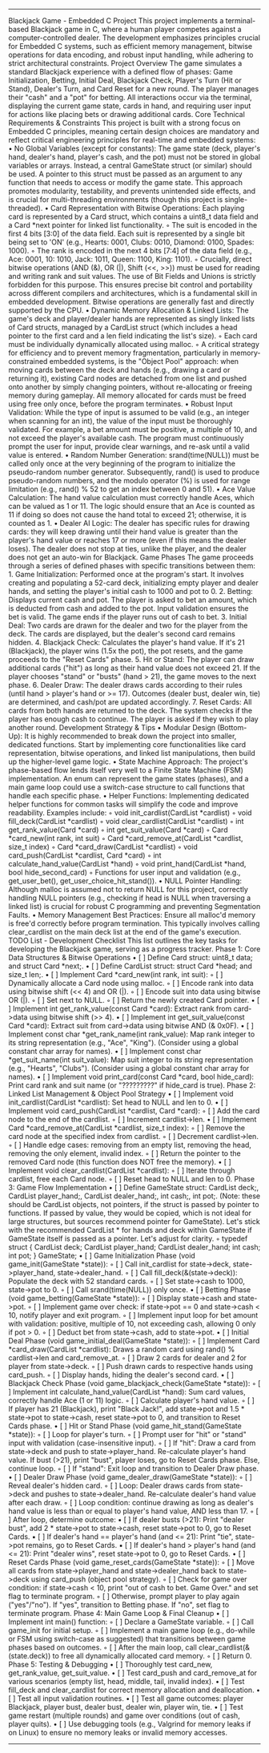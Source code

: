 
--------------------------------------------------------------------------------
Blackjack Game - Embedded C Project
This project implements a terminal-based Blackjack game in C, where a human player competes against a computer-controlled dealer. The development emphasizes principles crucial for Embedded C systems, such as efficient memory management, bitwise operations for data encoding, and robust input handling, while adhering to strict architectural constraints.
Project Overview
The game simulates a standard Blackjack experience with a defined flow of phases: Game Initialization, Betting, Initial Deal, Blackjack Check, Player's Turn (Hit or Stand), Dealer's Turn, and Card Reset for a new round. The player manages their "cash" and a "pot" for betting. All interactions occur via the terminal, displaying the current game state, cards in hand, and requiring user input for actions like placing bets or drawing additional cards.
Core Technical Requirements & Constraints
This project is built with a strong focus on Embedded C principles, meaning certain design choices are mandatory and reflect critical engineering principles for real-time and embedded systems:
•
No Global Variables (except for constants): The game state (deck, player's hand, dealer's hand, player's cash, and the pot) must not be stored in global variables or arrays. Instead, a central GameState struct (or similar) should be used. A pointer to this struct must be passed as an argument to any function that needs to access or modify the game state. This approach promotes modularity, testability, and prevents unintended side effects, and is crucial for multi-threading environments (though this project is single-threaded).
•
Card Representation with Bitwise Operations: Each playing card is represented by a Card struct, which contains a uint8_t data field and a Card *next pointer for linked list functionality.
◦
The suit is encoded in the first 4 bits [3:0] of the data field. Each suit is represented by a single bit being set to 'ON' (e.g., Hearts: 0001, Clubs: 0010, Diamond: 0100, Spades: 1000).
◦
The rank is encoded in the next 4 bits [7:4] of the data field (e.g., Ace: 0001, 10: 1010, Jack: 1011, Queen: 1100, King: 1101).
◦
Crucially, direct bitwise operations (AND (&), OR (|), Shift (<<, >>)) must be used for reading and writing rank and suit values. The use of Bit Fields and Unions is strictly forbidden for this purpose. This ensures precise bit control and portability across different compilers and architectures, which is a fundamental skill in embedded development. Bitwise operations are generally fast and directly supported by the CPU.
•
Dynamic Memory Allocation & Linked Lists: The game's deck and player/dealer hands are represented as singly linked lists of Card structs, managed by a CardList struct (which includes a head pointer to the first card and a len field indicating the list's size).
◦
Each card must be individually dynamically allocated using malloc.
◦
A critical strategy for efficiency and to prevent memory fragmentation, particularly in memory-constrained embedded systems, is the "Object Pool" approach: when moving cards between the deck and hands (e.g., drawing a card or returning it), existing Card nodes are detached from one list and pushed onto another by simply changing pointers, without re-allocating or freeing memory during gameplay. All memory allocated for cards must be freed using free only once, before the program terminates.
•
Robust Input Validation: While the type of input is assumed to be valid (e.g., an integer when scanning for an int), the value of the input must be thoroughly validated. For example, a bet amount must be positive, a multiple of 10, and not exceed the player's available cash. The program must continuously prompt the user for input, provide clear warnings, and re-ask until a valid value is entered.
•
Random Number Generation: srand(time(NULL)) must be called only once at the very beginning of the program to initialize the pseudo-random number generator. Subsequently, rand() is used to produce pseudo-random numbers, and the modulo operator (%) is used for range limitation (e.g., rand() % 52 to get an index between 0 and 51).
•
Ace Value Calculation: The hand value calculation must correctly handle Aces, which can be valued as 1 or 11. The logic should ensure that an Ace is counted as 11 if doing so does not cause the hand total to exceed 21; otherwise, it is counted as 1.
•
Dealer AI Logic: The dealer has specific rules for drawing cards: they will keep drawing until their hand value is greater than the player's hand value or reaches 17 or more (even if this means the dealer loses). The dealer does not stop at ties, unlike the player, and the dealer does not get an auto-win for Blackjack.
Game Phases
The game proceeds through a series of defined phases with specific transitions between them:
1.
Game Initialization: Performed once at the program's start. It involves creating and populating a 52-card deck, initializing empty player and dealer hands, and setting the player's initial cash to 1000 and pot to 0.
2.
Betting: Displays current cash and pot. The player is asked to bet an amount, which is deducted from cash and added to the pot. Input validation ensures the bet is valid. The game ends if the player runs out of cash to bet.
3.
Initial Deal: Two cards are drawn for the dealer and two for the player from the deck. The cards are displayed, but the dealer's second card remains hidden.
4.
Blackjack Check: Calculates the player's hand value. If it's 21 (Blackjack), the player wins (1.5x the pot), the pot resets, and the game proceeds to the "Reset Cards" phase.
5.
Hit or Stand: The player can draw additional cards ("hit") as long as their hand value does not exceed 21. If the player chooses "stand" or "busts" (hand > 21), the game moves to the next phase.
6.
Dealer Draw: The dealer draws cards according to their rules (until hand > player's hand or >= 17). Outcomes (dealer bust, dealer win, tie) are determined, and cash/pot are updated accordingly.
7.
Reset Cards: All cards from both hands are returned to the deck. The system checks if the player has enough cash to continue. The player is asked if they wish to play another round.
Development Strategy & Tips
•
Modular Design (Bottom-Up): It is highly recommended to break down the project into smaller, dedicated functions. Start by implementing core functionalities like card representation, bitwise operations, and linked list manipulations, then build up the higher-level game logic.
•
State Machine Approach: The project's phase-based flow lends itself very well to a Finite State Machine (FSM) implementation. An enum can represent the game states (phases), and a main game loop could use a switch-case structure to call functions that handle each specific phase.
•
Helper Functions: Implementing dedicated helper functions for common tasks will simplify the code and improve readability. Examples include:
◦
void init_cardlist(CardList *cardlist)
◦
void fill_deck(CardList *cardlist)
◦
void clear_cardlist(CardList *cardlist)
◦
int get_rank_value(Card *card)
◦
int get_suit_value(Card *card)
◦
Card *card_new(int rank, int suit)
◦
Card *card_remove_at(CardList *cardlist, size_t index)
◦
Card *card_draw(CardList *cardlist)
◦
void card_push(CardList *cardlist, Card *card)
◦
int calculate_hand_value(CardList *hand)
◦
void print_hand(CardList *hand, bool hide_second_card)
◦
Functions for user input and validation (e.g., get_user_bet(), get_user_choice_hit_stand()).
•
NULL Pointer Handling: Although malloc is assumed not to return NULL for this project, correctly handling NULL pointers (e.g., checking if head is NULL when traversing a linked list) is crucial for robust C programming and preventing Segmentation Faults.
•
Memory Management Best Practices: Ensure all malloc'd memory is free'd correctly before program termination. This typically involves calling clear_cardlist on the main deck list at the end of the game's execution.
TODO List - Development Checklist
This list outlines the key tasks for developing the Blackjack game, serving as a progress tracker.
Phase 1: Core Data Structures & Bitwise Operations
•
[ ] Define Card struct: uint8_t data; and struct Card *next;.
•
[ ] Define CardList struct: struct Card *head; and size_t len;.
•
[ ] Implement Card *card_new(int rank, int suit):
◦
[ ] Dynamically allocate a Card node using malloc.
◦
[ ] Encode rank into data using bitwise shift (<< 4) and OR (|).
◦
[ ] Encode suit into data using bitwise OR (|).
◦
[ ] Set next to NULL.
◦
[ ] Return the newly created Card pointer.
•
[ ] Implement int get_rank_value(const Card *card): Extract rank from card->data using bitwise shift (>> 4).
•
[ ] Implement int get_suit_value(const Card *card): Extract suit from card->data using bitwise AND (& 0x0F).
•
[ ] Implement const char *get_rank_name(int rank_value): Map rank integer to its string representation (e.g., "Ace", "King"). (Consider using a global constant char array for names).
•
[ ] Implement const char *get_suit_name(int suit_value): Map suit integer to its string representation (e.g., "Hearts", "Clubs"). (Consider using a global constant char array for names).
•
[ ] Implement void print_card(const Card *card, bool hide_card): Print card rank and suit name (or "?????????" if hide_card is true).
Phase 2: Linked List Management & Object Pool Strategy
•
[ ] Implement void init_cardlist(CardList *cardlist): Set head to NULL and len to 0.
•
[ ] Implement void card_push(CardList *cardlist, Card *card):
◦
[ ] Add the card node to the end of the cardlist.
◦
[ ] Increment cardlist->len.
•
[ ] Implement Card *card_remove_at(CardList *cardlist, size_t index):
◦
[ ] Remove the card node at the specified index from cardlist.
◦
[ ] Decrement cardlist->len.
◦
[ ] Handle edge cases: removing from an empty list, removing the head, removing the only element, invalid index.
◦
[ ] Return the pointer to the removed Card node (this function does NOT free the memory).
•
[ ] Implement void clear_cardlist(CardList *cardlist):
◦
[ ] Iterate through cardlist, free each Card node.
◦
[ ] Reset head to NULL and len to 0.
Phase 3: Game Flow Implementation
•
[ ] Define GameState struct: CardList deck;, CardList player_hand;, CardList dealer_hand;, int cash;, int pot;. (Note: these should be CardList objects, not pointers, if the struct is passed by pointer to functions. If passed by value, they would be copied, which is not ideal for large structures, but sources recommend pointer for GameState). Let's stick with the recommended CardList * for hands and deck within GameState if GameState itself is passed as a pointer. Let's adjust for clarity.
◦
typedef struct { CardList deck; CardList player_hand; CardList dealer_hand; int cash; int pot; } GameState;
•
[ ] Game Initialization Phase (void game_init(GameState *state)):
◦
[ ] Call init_cardlist for state->deck, state->player_hand, state->dealer_hand.
◦
[ ] Call fill_deck(&(state->deck)): Populate the deck with 52 standard cards.
◦
[ ] Set state->cash to 1000, state->pot to 0.
◦
[ ] Call srand(time(NULL)) only once.
•
[ ] Betting Phase (void game_betting(GameState *state)):
◦
[ ] Display state->cash and state->pot.
◦
[ ] Implement game over check: if state->pot == 0 and state->cash < 10, notify player and exit program.
◦
[ ] Implement input loop for bet amount with validation: positive, multiple of 10, not exceeding cash, allowing 0 only if pot > 0.
◦
[ ] Deduct bet from state->cash, add to state->pot.
•
[ ] Initial Deal Phase (void game_initial_deal(GameState *state)):
◦
[ ] Implement Card *card_draw(CardList *cardlist): Draws a random card using rand() % cardlist->len and card_remove_at.
◦
[ ] Draw 2 cards for dealer and 2 for player from state->deck.
◦
[ ] Push drawn cards to respective hands using card_push.
◦
[ ] Display hands, hiding the dealer's second card.
•
[ ] Blackjack Check Phase (void game_blackjack_check(GameState *state)):
◦
[ ] Implement int calculate_hand_value(CardList *hand): Sum card values, correctly handle Ace (1 or 11) logic.
◦
[ ] Calculate player's hand value.
◦
[ ] If player has 21 (Blackjack), print "Black Jack!", add state->pot and 1.5 * state->pot to state->cash, reset state->pot to 0, and transition to Reset Cards phase.
•
[ ] Hit or Stand Phase (void game_hit_stand(GameState *state)):
◦
[ ] Loop for player's turn.
◦
[ ] Prompt user for "hit" or "stand" input with validation (case-insensitive input).
◦
[ ] If "hit": Draw a card from state->deck and push to state->player_hand. Re-calculate player's hand value. If bust (>21), print "bust", player loses, go to Reset Cards phase. Else, continue loop.
◦
[ ] If "stand": Exit loop and transition to Dealer Draw phase.
•
[ ] Dealer Draw Phase (void game_dealer_draw(GameState *state)):
◦
[ ] Reveal dealer's hidden card.
◦
[ ] Loop: Dealer draws cards from state->deck and pushes to state->dealer_hand. Re-calculate dealer's hand value after each draw.
◦
[ ] Loop condition: continue drawing as long as dealer's hand value is less than or equal to player's hand value, AND less than 17.
◦
[ ] After loop, determine outcome:
▪
[ ] If dealer busts (>21): Print "dealer bust", add 2 * state->pot to state->cash, reset state->pot to 0, go to Reset Cards.
▪
[ ] If dealer's hand == player's hand (and <= 21): Print "tie", state->pot remains, go to Reset Cards.
▪
[ ] If dealer's hand > player's hand (and <= 21): Print "dealer wins", reset state->pot to 0, go to Reset Cards.
•
[ ] Reset Cards Phase (void game_reset_cards(GameState *state)):
◦
[ ] Move all cards from state->player_hand and state->dealer_hand back to state->deck using card_push (object pool strategy).
◦
[ ] Check for game over condition: if state->cash < 10, print "out of cash to bet. Game Over." and set flag to terminate program.
◦
[ ] Otherwise, prompt player to play again ("yes"/"no"). If "yes", transition to Betting phase. If "no", set flag to terminate program.
Phase 4: Main Game Loop & Final Cleanup
•
[ ] Implement int main() function:
◦
[ ] Declare a GameState variable.
◦
[ ] Call game_init for initial setup.
◦
[ ] Implement a main game loop (e.g., do-while or FSM using switch-case as suggested) that transitions between game phases based on outcomes.
◦
[ ] After the main loop, call clear_cardlist(&(state.deck)) to free all dynamically allocated card memory.
◦
[ ] Return 0.
Phase 5: Testing & Debugging
•
[ ] Thoroughly test card_new, get_rank_value, get_suit_value.
•
[ ] Test card_push and card_remove_at for various scenarios (empty list, head, middle, tail, invalid index).
•
[ ] Test fill_deck and clear_cardlist for correct memory allocation and deallocation.
•
[ ] Test all input validation routines.
•
[ ] Test all game outcomes: player Blackjack, player bust, dealer bust, dealer win, player win, tie.
•
[ ] Test game restart (multiple rounds) and game over conditions (out of cash, player quits).
•
[ ] Use debugging tools (e.g., Valgrind for memory leaks if on Linux) to ensure no memory leaks or invalid memory accesses.

--------------------------------------------------------------------------------